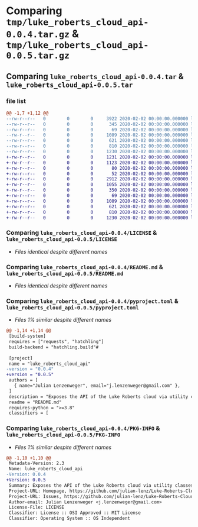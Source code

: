 # Comparing `tmp/luke_roberts_cloud_api-0.0.4.tar.gz` & `tmp/luke_roberts_cloud_api-0.0.5.tar.gz`

## Comparing `luke_roberts_cloud_api-0.0.4.tar` & `luke_roberts_cloud_api-0.0.5.tar`

### file list

```diff
@@ -1,7 +1,12 @@
--rw-r--r--   0        0        0     3922 2020-02-02 00:00:00.000000 luke_roberts_cloud_api-0.0.4/src/luke_roberts_cloud_api/lrcloud.py
--rw-r--r--   0        0        0      345 2020-02-02 00:00:00.000000 luke_roberts_cloud_api-0.0.4/tests/main.py
--rw-r--r--   0        0        0       69 2020-02-02 00:00:00.000000 luke_roberts_cloud_api-0.0.4/.gitignore
--rw-r--r--   0        0        0     1089 2020-02-02 00:00:00.000000 luke_roberts_cloud_api-0.0.4/LICENSE
--rw-r--r--   0        0        0      621 2020-02-02 00:00:00.000000 luke_roberts_cloud_api-0.0.4/README.md
--rw-r--r--   0        0        0      810 2020-02-02 00:00:00.000000 luke_roberts_cloud_api-0.0.4/pyproject.toml
--rw-r--r--   0        0        0     1230 2020-02-02 00:00:00.000000 luke_roberts_cloud_api-0.0.4/PKG-INFO
+-rw-r--r--   0        0        0     1231 2020-02-02 00:00:00.000000 luke_roberts_cloud_api-0.0.5/.github/workflows/python-app.yml
+-rw-r--r--   0        0        0     1123 2020-02-02 00:00:00.000000 luke_roberts_cloud_api-0.0.5/.github/workflows/python-publish.yml
+-rw-r--r--   0        0        0       80 2020-02-02 00:00:00.000000 luke_roberts_cloud_api-0.0.5/src/luke_roberts_cloud_api/__init__.py
+-rw-r--r--   0        0        0       52 2020-02-02 00:00:00.000000 luke_roberts_cloud_api-0.0.5/src/luke_roberts_cloud_api/const.py
+-rw-r--r--   0        0        0     2912 2020-02-02 00:00:00.000000 luke_roberts_cloud_api-0.0.5/src/luke_roberts_cloud_api/lamp.py
+-rw-r--r--   0        0        0     1055 2020-02-02 00:00:00.000000 luke_roberts_cloud_api-0.0.5/src/luke_roberts_cloud_api/luke_roberts_cloud.py
+-rw-r--r--   0        0        0      350 2020-02-02 00:00:00.000000 luke_roberts_cloud_api-0.0.5/tests/main.py
+-rw-r--r--   0        0        0       69 2020-02-02 00:00:00.000000 luke_roberts_cloud_api-0.0.5/.gitignore
+-rw-r--r--   0        0        0     1089 2020-02-02 00:00:00.000000 luke_roberts_cloud_api-0.0.5/LICENSE
+-rw-r--r--   0        0        0      621 2020-02-02 00:00:00.000000 luke_roberts_cloud_api-0.0.5/README.md
+-rw-r--r--   0        0        0      810 2020-02-02 00:00:00.000000 luke_roberts_cloud_api-0.0.5/pyproject.toml
+-rw-r--r--   0        0        0     1230 2020-02-02 00:00:00.000000 luke_roberts_cloud_api-0.0.5/PKG-INFO
```

### Comparing `luke_roberts_cloud_api-0.0.4/LICENSE` & `luke_roberts_cloud_api-0.0.5/LICENSE`

 * *Files identical despite different names*

### Comparing `luke_roberts_cloud_api-0.0.4/README.md` & `luke_roberts_cloud_api-0.0.5/README.md`

 * *Files identical despite different names*

### Comparing `luke_roberts_cloud_api-0.0.4/pyproject.toml` & `luke_roberts_cloud_api-0.0.5/pyproject.toml`

 * *Files 1% similar despite different names*

```diff
@@ -1,14 +1,14 @@
 [build-system]
 requires = ["requests", "hatchling"]
 build-backend = "hatchling.build"#
 
 [project]
 name = "luke_roberts_cloud_api"
-version = "0.0.4"
+version = "0.0.5"
 authors = [
   { name="Julian Lenzenweger", email="j.lenzenweger@gmail.com" },
 ]
 description = "Exposes the API of the Luke Roberts cloud via utility classes. Luke Roberts is a Lighting Manufacturer."
 readme = "README.md"
 requires-python = ">=3.8"
 classifiers = [
```

### Comparing `luke_roberts_cloud_api-0.0.4/PKG-INFO` & `luke_roberts_cloud_api-0.0.5/PKG-INFO`

 * *Files 1% similar despite different names*

```diff
@@ -1,10 +1,10 @@
 Metadata-Version: 2.3
 Name: luke_roberts_cloud_api
-Version: 0.0.4
+Version: 0.0.5
 Summary: Exposes the API of the Luke Roberts cloud via utility classes. Luke Roberts is a Lighting Manufacturer.
 Project-URL: Homepage, https://github.com/julian-lenz/Luke-Roberts-Cloud-API/tree/main
 Project-URL: Issues, https://github.com/julian-lenz/Luke-Roberts-Cloud-API/issues
 Author-email: Julian Lenzenweger <j.lenzenweger@gmail.com>
 License-File: LICENSE
 Classifier: License :: OSI Approved :: MIT License
 Classifier: Operating System :: OS Independent
```

